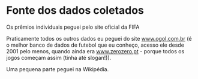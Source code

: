 # Fonte dos dados coletados

Os prêmios individuais peguei pelo site oficial da FIFA

Praticamente todos os outros dados eu peguei do site www.ogol.com.br (é o melhor banco de dados de futebol que eu conheço, acesso ele desde 2001 pelo menos, quando ainda era www.zerozero.pt - porque todos os jogos começam assim (tinha até slogan!)).

Uma pequena parte peguei na Wikipédia.
